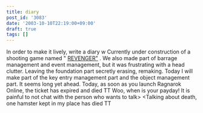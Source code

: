 ```yaml
---
title: diary
post_id: '3083'
date: '2003-10-10T22:19:00+09:00'
draft: true
tags: []
---
```


In order to make it lively, write a diary w Currently under construction of a shooting game named " [REVENGER"](/revenger) . We also made part of barrage management and event management, but it was frustrating with a head clutter. Leaving the foundation part secretly erasing, remaking. Today I will make part of the key entry management part and the object management part. It seems long yet ahead. Today, as soon as you launch Ragnarok Online, the ticket has expired and died TT Woo, when is your payday! It is painful to not chat with the person who wants to talk> <Talking about death, one hamster kept in my place has died TT
